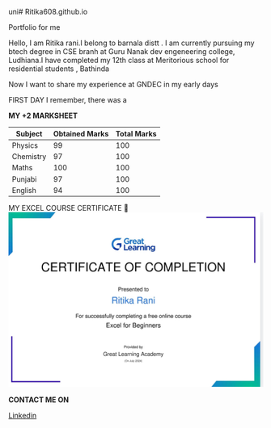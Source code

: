 uni# Ritika608.github.io

Portfolio for me

Hello, I am Ritika rani.I belong to barnala distt . I am currently pursuing my btech degree in CSE branh at Guru Nanak dev engeneering college, Ludhiana.I have completed my 12th class at Meritorious school for residential students , Bathinda

Now I want to share my experience at GNDEC in my early days

FIRST DAY
I remember, there was a 

**MY +2 MARKSHEET**

|Subject|Obtained Marks|Total Marks|
|-------|--------------|-----------|
|Physics|99            |100        |
|Chemistry|97|100|
|Maths| 100  | 100|
|Punjabi|97|100|
|English|94|100|

MY EXCEL COURSE CERTIFICATE 🥰
![Excel certificate](Screenshot_2024-07-22-16-42-41-58_40deb401b9ffe8e1df2f1cc5ba480b12.jpg)

**CONTACT ME ON**

[Linkedin](https://www.linkedin.com/in/ritika-shah-0abb1231a?utm_source=share&utm_campaign=share_via&utm_content=profile&utm_medium=android_app)
